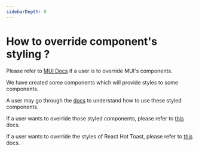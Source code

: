 ```yaml
---
sidebarDepth: 0
---
```


# How to override component's styling ?

Please refer to [MUI Docs](https://mui.com/customization/theme-components/) if a user is to override MUI's components.

We have created some components which will provide styles to some components.

A user may go through the [docs](/guide/components/styled-components.html) to understand how to use these styled components.

If a user wants to override those styled components, please refer to [this](/guide/components/styled-components.html#override-styled-components) docs.

If a user wants to override the styles of React Hot Toast, please refer to [this](/guide/components/styled-components.html#react-hot-toast) docs.
